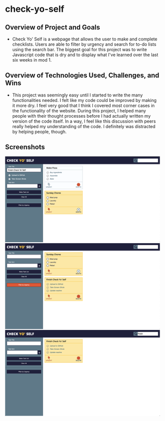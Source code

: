 # check-yo-self
## Overview of Project and Goals
* Check Yo' Self is a webpage that allows the user to make and complete checklists. Users are able to filter by urgency and search for to-do lists using the search bar. The biggest goal for this project was to write Javascript code that is dry and to display what I've learned over the last six weeks in mod 1.

## Overview of Technologies Used, Challenges, and Wins
* This project was seemingly easy until I started to write the many functionalities needed. I felt like my code could be improved by making it more dry. I feel very good that I think I covered most corner cases in the functionality of the website. During this project, I helped many people with their thought processes before I had actually written my version of the code itself. In a way, I feel like this discussion with peers really helped my understanding of the code. I definitely was distracted by helping people, though.

## Screenshots
![comp](./screenshots/comp.png)
![urgency](./screenshots/urgency.png)
![search](./screenshots/search.png)
